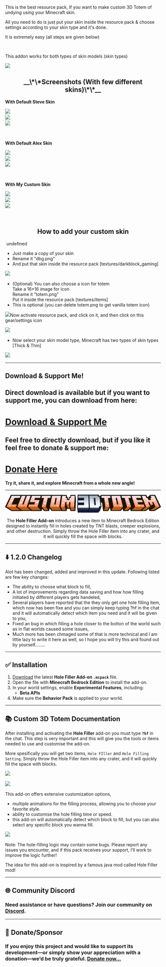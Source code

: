 <span>This is the best resource pack, If you want to make custom 3D Totem of undying using your Minecraft skin.</span>

All you need to do is just put your skin inside the resource pack & choose settings according to your skin type and it's done.

It is extremely easy (all steps are given below)

 

This addon works for both types of skin models (skin types)

![](https://api.mcpedl.com/storage/submissions/196036/images/3d-totem-from-custom-skin_2.jpeg)

<h2 style="text-align:center">__\*\*Screenshots (With few different skins)\*\*__</h2>

**With Default Steve Skin**

![](https://api.mcpedl.com/storage/submissions/196036/images/3d-totem-from-custom-skin_3.jpeg)  
![](https://api.mcpedl.com/storage/submissions/196036/images/3d-totem-from-custom-skin_4.jpeg)  
![](https://api.mcpedl.com/storage/submissions/196036/images/3d-totem-from-custom-skin_5.jpeg)

 

**With Default Alex Skin**

![](https://api.mcpedl.com/storage/submissions/196036/images/3d-totem-from-custom-skin_6.jpeg)  
![](https://api.mcpedl.com/storage/submissions/196036/images/3d-totem-from-custom-skin_7.jpeg)  
![](https://api.mcpedl.com/storage/submissions/196036/images/3d-totem-from-custom-skin_8.jpeg)

 

**With My Custom Skin**

![](https://api.mcpedl.com/storage/submissions/196036/images/3d-totem-from-custom-skin_9.jpeg)  
![](https://api.mcpedl.com/storage/submissions/196036/images/3d-totem-from-custom-skin_10.jpeg)  
![](https://api.mcpedl.com/storage/submissions/196036/images/3d-totem-from-custom-skin_11.jpeg)

 <h2 style="text-align:center">__**How to add your custom skin**__</h2> undefined

*   Just make a copy of your skin
*   Rename it "dbg.png"
*   And put that skin inside the resource pack \[textures/darkblock\_gaming\]

![](https://api.mcpedl.com/storage/submissions/196036/images/3d-totem-from-custom-skin_12.jpeg)

*   (Optional) You can also choose a icon for totem  
    Take a 16×16 image for icon  
    Rename it "totem.png"  
    Put it inside the resource pack \[textures/items\]
*   This is optional (you can delete totem.png to get vanilla totem icon)

![](https://api.mcpedl.com/storage/submissions/196036/images/3d-totem-from-custom-skin_13.jpeg)Now activate resource pack, and click on it, and then click on this gear/settings icon

![](https://api.mcpedl.com/storage/submissions/196036/images/3d-totem-from-custom-skin_14.jpeg)

*   Now select your skin model type, Minecraft has two types of skin types \[Thick & Thin\]

![](https://api.mcpedl.com/storage/submissions/196036/images/3d-totem-from-custom-skin_15.jpeg)

***

## **Download & Support Me!**

## Direct download is available but if you want to support me, you can download from here:

# [Download & Support Me](https://darkblockgaming.github.io/addons/custom-3d-totem/)

## Feel free to directly download, but if you like it feel free to donate & support me:

# [Donate Here](https://darkblockgaming.github.io/donate-me/)

**Try it, share it, and explore Minecraft from a whole new angle!**










---

<p align="center">
  <img src="../assets/custom3dtotem/title-logo.png" />
</p>

<p align="center">
The <b>Hole Filler Add-on</b> introduces a new item to Minecraft Bedrock Edition designed to instantly fill in holes created by TNT blasts, creeper explosions, and other destruction. Simply throw the Hole Filler item into any crater, and it will quickly fill the space with blocks.
</p>

---

## ⬇️ 1.2.0 Changelog
Alot has been changed, added and improved in this update. Following listed are few key changes:

- The ability to choose what block to fill,
- A lot of improvements regarding data saving and how how filling initiated by different players gets handeled,
- Several players have reported that the they only get one hole filling item, which now has been fixe and you can simply keep typing ?hf in the chat and it will automatically detect which item you need and it will be given to you,
- Fixed an bug in which filling a hole closer to the botton of the world such as in flat worlds caused some issues,
- Much more has been chmaged some of that is more technical and I am little lazy to write it here as well, so I hope you will try this and found out by yourself........

---

## ✅ Installation

1. [Download](https://darkblockgaming.github.io/addons/hole-filler-addon/) the latest **Hole Filler Add-on `.mcpack`** file.  
2. Open the file with **Minecraft Bedrock Edition** to install the add-on.  
3. In your world settings, enable **Experimental Features**, including:  
   - **Beta APIs**  
4. Make sure the **Behavior Pack** is applied to your world.

---

## 📚 Custom 3D Totem Documentation

After installing and activating the **Hole Filler** add-on you must type **`?hf`** in the chat. This step is very important and this will give you the tools or items needed to use and customise the add-on.

More spesifically you will get two items, `Hole FIller` and `Hole Filling Setting`. Simply throw the Hole Filler item into any crater, and it will quickly fill the space with blocks.

![](https://darkblockgaming.github.io/assets/holefilleraddon/hf2.gif)

![](https://darkblockgaming.github.io/assets/holefilleraddon/hf.gif)

This add-on offers extensive customization options,
-  multiple animations for the filling process, allowing you to choose your favorite style.
- ability to customise the hole filling time or speed.
- this add-on will automatically detect which block to fill, but you can also select any specific block you wanna fill.

![](https://darkblockgaming.github.io/assets/holefilleraddon/hole-filler-addon_3.jpeg)

Note: The hole-filling logic may contain some bugs. Please report any issues you encounter, and if this pack receives your support, I’ll work to improve the logic further!

The idea for this add-on is inspired by a famous java mod called Hole Filler mod!


---

## 🌐 Community Discord  
### Need assistance or have questions? Join our community on [Discord](https://discord.gg/CEM7cc3NQx).

---

## 💸 Donate/Sponsor 

### If you enjoy this project and would like to support its development—or simply show your appreciation with a donation—we’d be truly grateful. [Donate now...](https://darkblockgaming.github.io/donate-me/)

